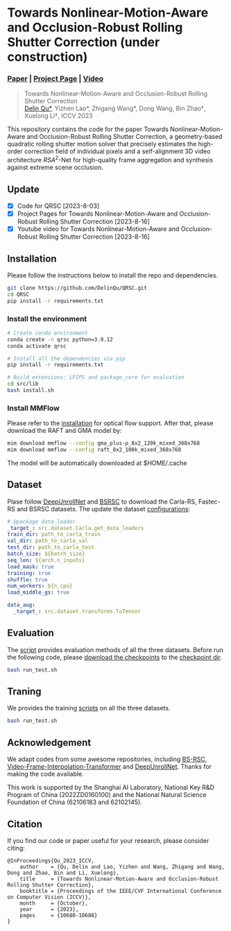 # Towards Nonlinear-Motion-Aware and Occlusion-Robust Rolling Shutter Correction (under construction)

### [Paper](https://arxiv.org/pdf/2303.18125.pdf) | [Project Page](https://delinqu.github.io/QRSC) | [Video](https://youtu.be/Or-yvKHUrZ0)

> Towards Nonlinear-Motion-Aware and Occlusion-Robust Rolling Shutter Correction <br />
> [Delin Qu*](https://delinqu.github.io/), Yizhen Lao*, Zhigang Wang*, Dong Wang, Bin Zhao†, Xuelong Li†,
> ICCV 2023

<!-- <p align="center">
  <a href="">
    <img src="./media/coslam_teaser.gif" alt="Logo" width="80%">
  </a>
</p> -->


This repository contains the code for the paper Towards Nonlinear-Motion-Aware and Occlusion-Robust Rolling Shutter Correction, a geometry-based quadratic rolling shutter motion solver that precisely estimates the high-order correction field of individual pixels and a self-alignment 3D video architecture $RSA^2$-Net for high-quality frame aggregation and synthesis against extreme scene occlusion.

## Update
- [x] Code for QRSC [2023-8-03]
- [x] Project Pages for Towards Nonlinear-Motion-Aware and Occlusion-Robust Rolling Shutter Correction [2023-8-16]
- [x] Youtube video for Towards Nonlinear-Motion-Aware and Occlusion-Robust Rolling Shutter Correction [2023-8-16]

## Installation

Please follow the instructions below to install the repo and dependencies.

```bash
git clone https://github.com/DelinQu/QRSC.git
cd QRSC
pip install -r requirements.txt
```

### Install the environment

```bash
# Create conda environment
conda create -n qrsc python=3.9.12
conda activate qrsc

# Install all the dependencies via pip
pip install -r requirements.txt

# Build extensions: LPIPS and package_core for evaluation
cd src/lib
bash install.sh
```

### Install MMFlow
Please refer to the [installation](https://github.com/open-mmlab/mmflow/blob/master/docs/en/install.md) for optical flow support. After that, please download the RAFT and GMA model by:
```bash
mim download mmflow --config gma_plus-p_8x2_120k_mixed_368x768
mim download mmflow --config raft_8x2_100k_mixed_368x768
```

The model will be automatically downloaded at $HOME/.cache

## Dataset
Plase follow [DeepUnrollNet](https://github.com/ethliup/DeepUnrollNet) and [BSRSC](https://github.com/ljzycmd/BSRSC) to download the Carla-RS, Fastec-RS and BSRSC datasets. The update the dataset [configurations](conf/dataset):
```yaml
# @package data_loader
_target_: src.dataset.Carla.get_data_loaders
train_dir: path_to_carla_train
val_dir: path_to_carla_val
test_dir: path_to_carla_test
batch_size: ${batch_size}
seq_len: ${arch.n_inputs}
load_mask: true
training: true
shuffle: true
num_workers: ${n_cpu}
load_middle_gs: true

data_aug: 
  _target_: src.dataset.transforms.ToTensor
```

## Evaluation
The [script](run_test.sh) provides evaluation methods of all the three datasets. Before run the following code, please [download the checkpoints]() to the [checkpoint dir](checkpoint).

```bash
bash run_test.sh
```

## Traning
We provides the training [scripts](run.sh) on all the three datasets.
```bash
bash run_test.sh
```

## Acknowledgement

We adapt codes from some awesome repositories, including [BS-RSC](https://github.com/ljzycmd/BSRSC), [Video-Frame-Interpolation-Transformer](https://github.com/zhshi0816/Video-Frame-Interpolation-Transformer) and [DeepUnrollNet](https://github.com/ethliup/DeepUnrollNet). Thanks for making the code available.

This work is supported by the Shanghai AI Laboratory, National Key R&D Program of China (2022ZD0160100) and the National Natural Science Foundation of China (62106183 and 62102145).

## Citation

If you find our code or paper useful for your research, please consider citing:

```
@InProceedings{Qu_2023_ICCV,
    author    = {Qu, Delin and Lao, Yizhen and Wang, Zhigang and Wang, Dong and Zhao, Bin and Li, Xuelong},
    title     = {Towards Nonlinear-Motion-Aware and Occlusion-Robust Rolling Shutter Correction},
    booktitle = {Proceedings of the IEEE/CVF International Conference on Computer Vision (ICCV)},
    month     = {October},
    year      = {2023},
    pages     = {10680-10688}
}
```
